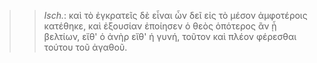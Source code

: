 

>>  *Isch.*: καὶ τὸ ἐγκρατεῖς δὲ εἶναι ὧν δεῖ εἰς τὸ μέσον ἀμφοτέροις κατέθηκε, καὶ ἐξουσίαν ἐποίησεν ὁ θεὸς ὁπότερος ἂν ᾖ βελτίων, εἴθ' ὁ ἀνὴρ εἴθ' ἡ γυνή, τοῦτον καὶ πλέον φέρεσθαι τούτου τοῦ ἀγαθοῦ.